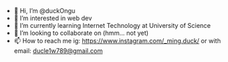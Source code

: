 - 👋 Hi, I’m @duckOngu
- 👀 I’m interested in web dev
- 🌱 I’m currently learning Internet Technology at University of Science
- 💞️ I’m looking to collaborate on (hmm... not yet)
- 📫 How to reach me ig: https://www.instagram.com/_ming.duck/ or with email: ducle1w789@gmail.com

<!---
duckOngu/duckOngu is a ✨ special ✨ repository because its `README.md` (this file) appears on your GitHub profile.
You can click the Preview link to take a look at your changes.
--->
